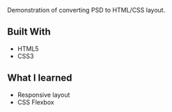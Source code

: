 Demonstration of converting PSD to HTML/CSS layout.

## Built With
+ HTML5
+ CSS3

## What I learned
+ Responsive layout 
+ CSS Flexbox